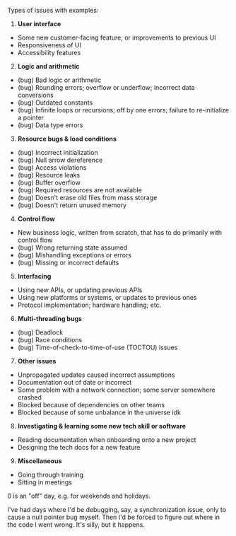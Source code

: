 Types of issues with examples:

1. __User interface__
  - Some new customer-facing feature, or improvements to previous UI
  - Responsiveness of UI
  - Accessibility features

2. __Logic and arithmetic__
  - (bug) Bad logic or arithmetic
  - (bug) Rounding errors; overflow or underflow; incorrect data conversions
  - (bug) Outdated constants
  - (bug) Infinite loops or recursions; off by one errors; failure to re-initialize a pointer
  - (bug) Data type errors

3. __Resource bugs & load conditions__
  - (bug) Incorrect initialization
  - (bug) Null arrow dereference
  - (bug) Access violations
  - (bug) Resource leaks
  - (bug) Buffer overflow
  - (bug) Required resources are not available
  - (bug) Doesn't erase old files from mass storage
  - (bug) Doesn't return unused memory

4. __Control flow__
  - New business logic, written from scratch, that has to do primarily with control flow
  - (bug) Wrong returning state assumed
  - (bug) Mishandling exceptions or errors
  - (bug) Missing or incorrect defaults

5. __Interfacing__
  - Using new APIs, or updating previous APIs
  - Using new platforms or systems, or updates to previous ones
  - Protocol implementation; hardware handling; etc.

6. __Multi-threading bugs__
  - (bug) Deadlock
  - (bug) Race conditions
  - (bug) Time-of-check-to-time-of-use (TOCTOU) issues

7. __Other issues__
  - Unpropagated updates caused incorrect assumptions
  - Documentation out of date or incorrect
  - Some problem with a network connection; some server somewhere crashed
  - Blocked because of dependencies on other teams
  - Blocked because of some unbalance in the universe idk

8. __Investigating & learning some new tech skill or software__
  - Reading documentation when onboarding onto a new project
  - Designing the tech docs for a new feature

9. __Miscellaneous__
  - Going through training
  - Sitting in meetings

0 is an "off" day, e.g. for weekends and holidays.

I've had days where I'd be debugging, say, a synchronization issue, only to cause a null pointer bug myself. Then I'd be forced to figure out where in the code I went wrong. It's silly, but it happens.
